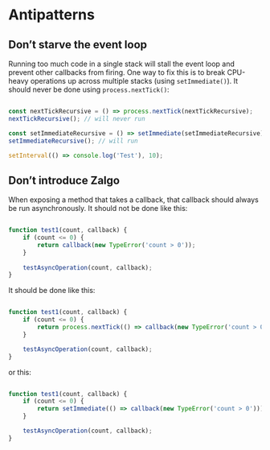 # Antipatterns

## Don’t starve the event loop 
Running too much code in a single stack will stall the event loop and prevent other callbacks from firing. One way to fix this is to
break CPU-heavy operations up across multiple stacks (using `setImmediate()`). It should never be done using `process.nextTick()`:

```javascript

const nextTickRecursive = () => process.nextTick(nextTickRecursive);
nextTickRecursive(); // will never run

const setImmediateRecursive = () => setImmediate(setImmediateRecursive);
setImmediateRecursive(); // will run

setInterval(() => console.log('Test'), 10);

```

## Don’t introduce Zalgo
When exposing a method that takes a callback, that  callback should always be run asynchronously. It should not be done like this:

```javascript

function test1(count, callback) {
    if (count <= 0) {
        return callback(new TypeError('count > 0'));
    }
    
    testAsyncOperation(count, callback);
}

```

It should be done like this:

```javascript

function test1(count, callback) {
    if (count <= 0) {
        return process.nextTick(() => callback(new TypeError('count > 0')));
    }

    testAsyncOperation(count, callback);
}

```

or this:

```javascript

function test1(count, callback) {
    if (count <= 0) {
        return setImmediate(() => callback(new TypeError('count > 0')));
    }

    testAsyncOperation(count, callback);
}

```

```